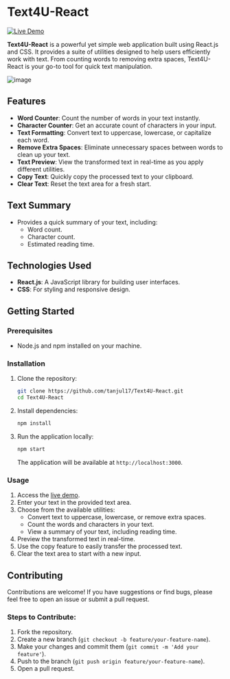 # Text4U-React

[![Live Demo](https://img.shields.io/badge/Live-Demo-blue)](https://tanjul17.github.io/Text4U-React/)

**Text4U-React** is a powerful yet simple web application built using React.js and CSS. It provides a suite of utilities designed to help users efficiently work with text. From counting words to removing extra spaces, Text4U-React is your go-to tool for quick text manipulation.

![image](https://github.com/user-attachments/assets/c31c0172-4fa4-4bf1-b209-7f586a5a8581)

## Features

- **Word Counter**: Count the number of words in your text instantly.
- **Character Counter**: Get an accurate count of characters in your input.
- **Text Formatting**: Convert text to uppercase, lowercase, or capitalize each word.
- **Remove Extra Spaces**: Eliminate unnecessary spaces between words to clean up your text.
- **Text Preview**: View the transformed text in real-time as you apply different utilities.
- **Copy Text**: Quickly copy the processed text to your clipboard.
- **Clear Text**: Reset the text area for a fresh start.

## Text Summary

- Provides a quick summary of your text, including:
  - Word count.
  - Character count.
  - Estimated reading time.

## Technologies Used

- **React.js**: A JavaScript library for building user interfaces.
- **CSS**: For styling and responsive design.

## Getting Started

### Prerequisites

- Node.js and npm installed on your machine.

### Installation

1. Clone the repository:

   ```bash
   git clone https://github.com/tanjul17/Text4U-React.git
   cd Text4U-React
   ```

2. Install dependencies:

   ```bash
   npm install
   ```

3. Run the application locally:

   ```bash
   npm start
   ```

   The application will be available at `http://localhost:3000`.

### Usage

1. Access the [live demo](https://tanjul17.github.io/Text4U-React/).
2. Enter your text in the provided text area.
3. Choose from the available utilities:
   - Convert text to uppercase, lowercase, or remove extra spaces.
   - Count the words and characters in your text.
   - View a summary of your text, including reading time.
4. Preview the transformed text in real-time.
5. Use the copy feature to easily transfer the processed text.
6. Clear the text area to start with a new input.

## Contributing

Contributions are welcome! If you have suggestions or find bugs, please feel free to open an issue or submit a pull request.

### Steps to Contribute:

1. Fork the repository.
2. Create a new branch (`git checkout -b feature/your-feature-name`).
3. Make your changes and commit them (`git commit -m 'Add your feature'`).
4. Push to the branch (`git push origin feature/your-feature-name`).
5. Open a pull request.


